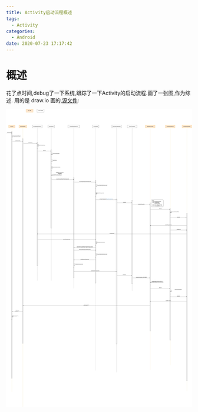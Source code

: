 ```yaml
---
title: Activity启动流程概述
tags:
  - Activity
categories:
  - Android
date: 2020-07-23 17:17:42
---
```

# 概述
花了点时间,debug了一下系统,跟踪了一下Activity的启动流程.画了一张图,作为综述.
用的是 draw.io 画的,[源文件](): 

![概述图](img/activity_process/AndroidActivitySequenceDiagram.png)


